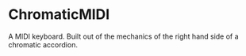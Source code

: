 # ChromaticMIDI
A MIDI keyboard. Built out of the mechanics of the right hand side of a chromatic accordion.
